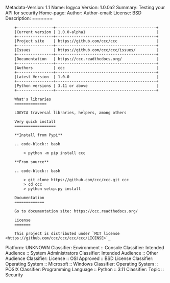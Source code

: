 Metadata-Version: 1.1
Name: logyca
Version: 1.0.0a2
Summary: Testing your API for security
Home-page: 
Author: 
Author-email: 
License: BSD
Description: 
        =======
        
        +----------------+--------------------------------------------+
        |Current version | 1.0.0-alpha1                               |
        +----------------+--------------------------------------------+
        |Project site    | https://github.com/ccc/ccc                 |
        +----------------+--------------------------------------------+
        |Issues          | https://github.com/ccc/ccc/issues/         |
        +----------------+--------------------------------------------+
        |Documentation   | https://ccc.readthedocs.org/               |
        +----------------+--------------------------------------------+
        |Authors         | ccc                                        |
        +----------------+--------------------------------------------+
        |Latest Version  | 1.0.0                                      |
        +----------------+--------------------------------------------+
        |Python versions | 3.11 or above                              |
        +----------------+--------------------------------------------+
        
        What's libraries
        ==============
        
        LOGYCA traversal libraries, helpers, among others
        
        Very quick install
        ==================
        
        **Install from Pypi**
        
        .. code-block:: bash
        
            > python -m pip install ccc
        
        **From source**
        
        .. code-block:: bash
        
            > git clone https://github.com/ccc/ccc.git ccc
            > cd ccc
            > python setup.py install
        
        Documentation
        =============
        
        Go to documentation site: https://ccc.readthedocs.org/
        
        License
        =======
        
        This project is distributed under `MIT license <https://github.com/ccc/ccc/ccc/ccc/LICENSE>`_
        
Platform: UNKNOWN
Classifier: Environment :: Console
Classifier: Intended Audience :: System Administrators
Classifier: Intended Audience :: Other Audience
Classifier: License :: OSI Approved :: BSD License
Classifier: Operating System :: Microsoft :: Windows
Classifier: Operating System :: POSIX
Classifier: Programming Language :: Python :: 3.11
Classifier: Topic :: Security

